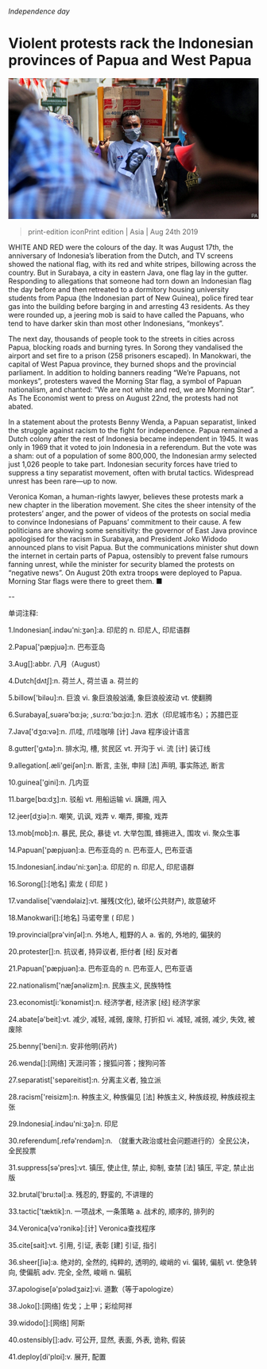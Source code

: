 ###### Independence day

# Violent protests rack the Indonesian provinces of Papua and West Papua 

![image](images/20190824_ASP501.jpg) 

> print-edition iconPrint edition | Asia | Aug 24th 2019 

WHITE AND RED were the colours of the day. It was August 17th, the anniversary of Indonesia’s liberation from the Dutch, and TV screens showed the national flag, with its red and white stripes, billowing across the country. But in Surabaya, a city in eastern Java, one flag lay in the gutter. Responding to allegations that someone had torn down an Indonesian flag the day before and then retreated to a dormitory housing university students from Papua (the Indonesian part of New Guinea), police fired tear gas into the building before barging in and arresting 43 residents. As they were rounded up, a jeering mob is said to have called the Papuans, who tend to have darker skin than most other Indonesians, “monkeys”. 

The next day, thousands of people took to the streets in cities across Papua, blocking roads and burning tyres. In Sorong they vandalised the airport and set fire to a prison (258 prisoners escaped). In Manokwari, the capital of West Papua province, they burned shops and the provincial parliament. In addition to holding banners reading “We’re Papuans, not monkeys”, protesters waved the Morning Star flag, a symbol of Papuan nationalism, and chanted: “We are not white and red, we are Morning Star”. As The Economist went to press on August 22nd, the protests had not abated. 

In a statement about the protests Benny Wenda, a Papuan separatist, linked the struggle against racism to the fight for independence. Papua remained a Dutch colony after the rest of Indonesia became independent in 1945. It was only in 1969 that it voted to join Indonesia in a referendum. But the vote was a sham: out of a population of some 800,000, the Indonesian army selected just 1,026 people to take part. Indonesian security forces have tried to suppress a tiny separatist movement, often with brutal tactics. Widespread unrest has been rare—up to now. 

Veronica Koman, a human-rights lawyer, believes these protests mark a new chapter in the liberation movement. She cites the sheer intensity of the protesters’ anger, and the power of videos of the protests on social media to convince Indonesians of Papuans’ commitment to their cause. A few politicians are showing some sensitivity: the governor of East Java province apologised for the racism in Surabaya, and President Joko Widodo announced plans to visit Papua. But the communications minister shut down the internet in certain parts of Papua, ostensibly to prevent false rumours fanning unrest, while the minister for security blamed the protests on “negative news”. On August 20th extra troops were deployed to Papua. Morning Star flags were there to greet them. ■ 

-- 

 单词注释:

1.Indonesian[.indәu'ni:ʒәn]:a. 印尼的 n. 印尼人, 印尼语群 

2.Papua['pæpjuә]:n. 巴布亚岛 

3.Aug[]:abbr. 八月（August） 

4.Dutch[dʌtʃ]:n. 荷兰人, 荷兰语 a. 荷兰的 

5.billow['bilәu]:n. 巨浪 vi. 象巨浪般汹涌, 象巨浪般波动 vt. 使翻腾 

6.Surabaya[,suərə'bɑ:jə; ,su:rɑ:'bɑ:jɑ:]:n. 泗水（印尼城市名）；苏腊巴亚 

7.Java['dʒɑ:vә]:n. 爪哇, 爪哇咖啡 [计] Java 程序设计语言 

8.gutter['gʌtә]:n. 排水沟, 槽, 贫民区 vt. 开沟于 vi. 流 [计] 装订线 

9.allegation[.æli'geiʃәn]:n. 断言, 主张, 申辩 [法] 声明, 事实陈述, 断言 

10.guinea['gini]:n. 几内亚 

11.barge[bɑ:dʒ]:n. 驳船 vt. 用船运输 vi. 蹒跚, 闯入 

12.jeer[dʒiә]:n. 嘲笑, 讥讽, 戏弄 v. 嘲弄, 揶揄, 戏弄 

13.mob[mɒb]:n. 暴民, 民众, 暴徒 vt. 大举包围, 蜂拥进入, 围攻 vi. 聚众生事 

14.Papuan['pæpjuәn]:a. 巴布亚岛的 n. 巴布亚人, 巴布亚语 

15.Indonesian[.indәu'ni:ʒәn]:a. 印尼的 n. 印尼人, 印尼语群 

16.Sorong[]:[地名] 索龙 ( 印尼 ) 

17.vandalise['vændәlaiz]:vt. 摧残(文化), 破坏(公共财产), 故意破坏 

18.Manokwari[]:[地名] 马诺夸里 ( 印尼 ) 

19.provincial[prә'vinʃәl]:n. 外地人, 粗野的人 a. 省的, 外地的, 偏狭的 

20.protester[]:n. 抗议者, 持异议者, 拒付者 [经] 反对者 

21.Papuan['pæpjuәn]:a. 巴布亚岛的 n. 巴布亚人, 巴布亚语 

22.nationalism['næʃәnәlizm]:n. 民族主义, 民族特性 

23.economist[i:'kɒnәmist]:n. 经济学者, 经济家 [经] 经济学家 

24.abate[ә'beit]:vt. 减少, 减轻, 减弱, 废除, 打折扣 vi. 减轻, 减弱, 减少, 失效, 被废除 

25.benny['beni]:n. 安非他明(药片) 

26.wenda[]:[网络] 天涯问答；搜狐问答；搜狗问答 

27.separatist['sepәreitist]:n. 分离主义者, 独立派 

28.racism['reisizm]:n. 种族主义, 种族偏见 [法] 种族主义, 种族歧视, 种族歧视主张 

29.Indonesia[.indәu'ni:ʒә]:n. 印尼 

30.referendum[.refә'rendәm]:n. （就重大政治或社会问题进行的）全民公决，全民投票 

31.suppress[sә'pres]:vt. 镇压, 使止住, 禁止, 抑制, 查禁 [法] 镇压, 平定, 禁止出版 

32.brutal['bru:tәl]:a. 残忍的, 野蛮的, 不讲理的 

33.tactic['tæktik]:n. 一项战术, 一条策略 a. 战术的, 顺序的, 排列的 

34.Veronica[vә'rɔnikә]:[计] Veronica查找程序 

35.cite[sait]:vt. 引用, 引证, 表彰 [建] 引证, 指引 

36.sheer[ʃiә]:a. 绝对的, 全然的, 纯粹的, 透明的, 峻峭的 vi. 偏转, 偏航 vt. 使急转向, 使偏航 adv. 完全, 全然, 峻峭 n. 偏航 

37.apologise[ә'pɔlәdʒaiz]:vi. 道歉（等于apologize） 

38.Joko[]:[网络] 佐戈；上甲；彩绘阿祥 

39.widodo[]:[网络] 阿斯 

40.ostensibly[]:adv. 可公开, 显然, 表面, 外表, 诡称, 假装 

41.deploy[di'plɒi]:v. 展开, 配置 

